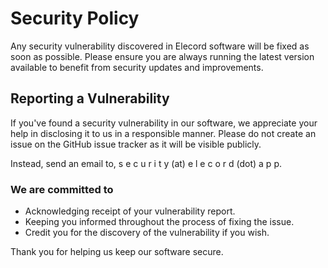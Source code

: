 # Security Policy

Any security vulnerability discovered in Elecord software will be fixed as soon as possible. Please ensure you are always running the latest version available to benefit from security updates and improvements.

## Reporting a Vulnerability
If you've found a security vulnerability in our software, we appreciate your help in disclosing it to us in a responsible manner. Please do not create an issue on the GitHub issue tracker as it will be visible publicly. 

Instead, send an email to,
<span>&#115;</span>
<span>&#101;</span>
<span>&#99;</span>
<span>&#117;</span>
<span>&#114;</span>
<span>&#105;</span>
<span>&#116;</span>
<span>&#121;</span>
(<span>&#97;</span><span>&#116;</span>)
<span>&#101;</span>
<span>&#108;</span>
<span>&#101;</span>
<span>&#99;</span>
<span>&#111;</span>
<span>&#114;</span>
<span>&#100;</span>
(<span>&#100;</span><span>&#111;</span><span>&#116;</span>)
<span>&#97;</span>
<span>&#112;</span>
<span>&#112;</span>.

<!-- Email obfuscation using HTML entities -->

### We are committed to
- Acknowledging receipt of your vulnerability report.
- Keeping you informed throughout the process of fixing the issue.
- Credit you for the discovery of the vulnerability if you wish.

Thank you for helping us keep our software secure.
